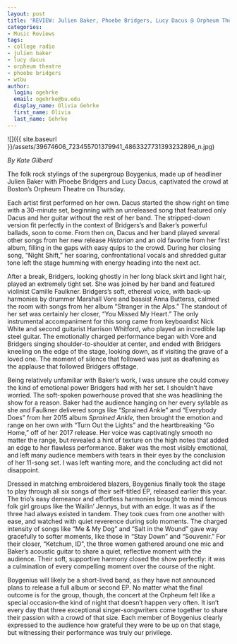```yaml
---
layout: post
title: 'REVIEW: Julien Baker, Phoebe Bridgers, Lucy Dacus @ Orpheum Theatre 11/08'
categories:
- Music Reviews
tags:
- college radio
- julien baker
- lucy dacus
- orpheum theatre
- phoebe bridgers
- wtbu
author:
  login: ogehrke
  email: ogehrke@bu.edu
  display_name: Olivia Gehrke
  first_name: Olivia
  last_name: Gehrke
---
```

![]({{ site.baseurl }}/assets/39674606_723455701379941_4863327731393232896_n.jpg)

_By Kate Gilberd_

The folk rock stylings of the supergroup Boygenius, made up of headliner Julien Baker with Phoebe Bridgers and Lucy Dacus, captivated the crowd at Boston’s Orpheum Theatre on Thursday.

Each artist first performed on her own. Dacus started the show right on time with a 30-minute set, beginning with an unreleased song that featured only Dacus and her guitar without the rest of her band. The stripped-down version fit perfectly in the context of Bridgers’s and Baker’s powerful ballads, soon to come. From then on, Dacus and her band played several other songs from her new release _Historian_ and an old favorite from her first album, filling in the gaps with easy quips to the crowd. During her closing song, “Night Shift,” her soaring, confrontational vocals and shredded guitar tone left the stage humming with energy heading into the next act.

After a break, Bridgers, looking ghostly in her long black skirt and light hair, played an extremely tight set. She was joined by her band and featured violinist Camille Faulkner. Bridgers’s soft, ethereal voice, with back-up harmonies by drummer Marshall Vore and bassist Anna Butterss, calmed the room with songs from her album “Stranger in the Alps.” The standout of her set was certainly her closer, “You Missed My Heart.” The only instrumental accompaniment for this song came from keyboardist Nick White and second guitarist Harrison Whitford, who played an incredible lap steel guitar. The emotionally charged performance began with Vore and Bridgers singing shoulder-to-shoulder at center, and ended with Bridgers kneeling on the edge of the stage, looking down, as if visiting the grave of a loved one. The moment of silence that followed was just as deafening as the applause that followed Bridgers offstage.

Being relatively unfamiliar with Baker’s work, I was unsure she could convey the kind of emotional power Bridgers had with her set. I shouldn’t have worried. The soft-spoken powerhouse proved that she was headlining the show for a reason. Baker had the audience hanging on her every syllable as she and Faulkner delivered songs like “Sprained Ankle” and “Everybody Does” from her 2015 album _Sprained Ankle,_ then brought the emotion and range on her own with “Turn Out the Lights” and the heartbreaking “Go Home,” off of her 2017 release. Her voice was captivatingly smooth no matter the range, but revealed a hint of texture on the high notes that added an edge to her flawless performance. Baker was the most visibly emotional, and left many audience members with tears in their eyes by the conclusion of her 11-song set. I was left wanting more, and the concluding act did not disappoint.

Dressed in matching embroidered blazers, Boygenius finally took the stage to play through all six songs of their self-titled EP, released earlier this year. The trio’s easy demeanor and effortless harmonies brought to mind famous folk girl groups like the Wailin’ Jennys, but with an edge. It was as if the three had always existed in tandem. They took cues from one another with ease, and watched with quiet reverence during solo moments. The charged intensity of songs like “Me & My Dog” and “Salt in the Wound” gave way gracefully to softer moments, like those in “Stay Down” and “Souvenir.” For their closer, “Ketchum, ID”, the three women gathered around one mic and Baker’s acoustic guitar to share a quiet, reflective moment with the audience. Their soft, supportive harmony closed the show perfectly: it was a culmination of every compelling moment over the course of the night.

Boygenius will likely be a short-lived band, as they have not announced plans to release a full album or second EP. No matter what the final outcome is for the group, though, the concert at the Orpheum felt like a special occasion–the kind of night that doesn’t happen very often. It isn’t every day that three exceptional singer-songwriters come together to share their passion with a crowd of that size. Each member of Boygenius clearly expressed to the audience how grateful they were to be up on that stage, but witnessing their performance was truly our privilege.